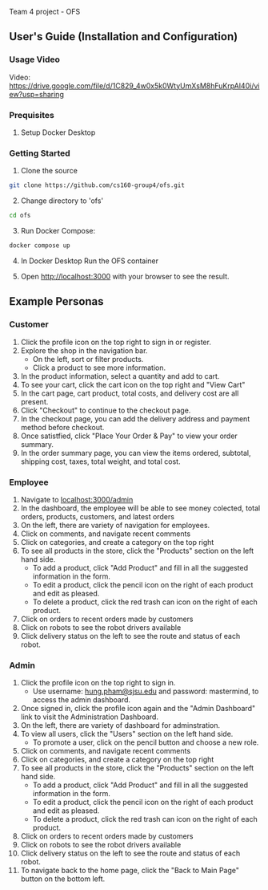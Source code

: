 Team 4 project - OFS

## User's Guide (Installation and Configuration)

### Usage Video

Video: https://drive.google.com/file/d/1C829_4w0x5k0WtyUmXsM8hFuKrpAl40i/view?usp=sharing

### Prequisites
1. Setup Docker Desktop

### Getting Started

1. Clone the source
```bash
git clone https://github.com/cs160-group4/ofs.git
```

2. Change directory to 'ofs'
```bash
cd ofs
```

3. Run Docker Compose:
```bash
docker compose up
```

4. In Docker Desktop Run the OFS container

5. Open [http://localhost:3000](http://localhost:3000) with your browser to see the result.

## Example Personas

### Customer

1. Click the profile icon on the top right to sign in or register.
2. Explore the shop in the navigation bar.
    - On the left, sort or filter products.
    - Click a product to see more information.
3. In the product information, select a quantity and add to cart.
4. To see your cart, click the cart icon on the top right and "View Cart"
5. In the cart page, cart product, total costs, and delivery cost are all present.
6. Click "Checkout" to continue to the checkout page.
7. In the checkout page, you can add the delivery address and payment method before checkout.
8. Once satistfied, click "Place Your Order & Pay" to view your order summary.
9. In the order summary page, you can view the items ordered, subtotal, shipping cost, taxes, total weight, and total cost.

### Employee
1. Navigate to [localhost:3000/admin](http://localhost:3000/admin)
2. In the dashboard, the employee will be able to see money colected, total orders, products, customers, and latest orders
3. On the left, there are variety of navigation for employees.
4. Click on comments, and navigate recent comments
5. Click on categories, and create a category on the top right
6. To see all products in the store, click the "Products" section on the left hand side.
    - To add a product, click "Add Product" and fill in all the suggested information in the form.
    - To edit a product, click the pencil icon on the right of each product and edit as pleased.
    - To delete a product, click the red trash can icon on the right of each product.
7. Click on orders to recent orders made by customers
8. Click on robots to see the robot drivers available
9. Click delivery status on the left to see the route and status of each robot. 

### Admin 
1. Click the profile icon on the top right to sign in.
    - Use username: hung.pham@sjsu.edu and password: mastermind, to access the admin dashboard.
2. Once signed in, click the profile icon again and the "Admin Dashboard" link to visit the Administration Dashboard.
3. On the left, there are variety of dashboard for adminstration.
4. To view all users, click the "Users" section on the left hand side.
    - To promote a user, click on the pencil button and choose a new role.
5. Click on comments, and navigate recent comments
6. Click on categories, and create a category on the top right
7. To see all products in the store, click the "Products" section on the left hand side.
    - To add a product, click "Add Product" and fill in all the suggested information in the form.
    - To edit a product, click the pencil icon on the right of each product and edit as pleased.
    - To delete a product, click the red trash can icon on the right of each product.
8.  Click on orders to recent orders made by customers
9. Click on robots to see the robot drivers available
10. Click delivery status on the left to see the route and status of each robot.
11. To navigate back to the home page, click the "Back to Main Page" button on the bottom left.
